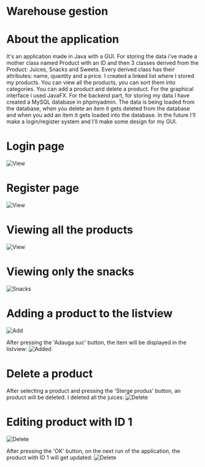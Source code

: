 # Warehouse gestion
# About the application
It's an application made in Java with a GUI. For storing the data i've made a mother class named Product with an ID and then 3 classes derived from the Product: Juices, Snacks and Sweets. Every derived class has their attributes: name, quantity and a price. I created a linked list where I stored my products. You can view all the products, you can sort them into categories. You can add a product and delete a product. For the graphical interface i used JavaFX. For the backend part, for storing my data I have created a MySQL database in phpmyadmin. The data is being loaded from the database, when you delete an item it gets deleted from the database and when you add an item it gets loaded into the database. In the future I'll make a login/register system and I'll make some design for my GUI.
# Login page
![View](https://imgur.com/a/di4OtRF.png)
# Register page
![View](https://imgur.com/a/ji0g4md.png)
# Viewing all the products
![View](https://i.imgur.com/KkSmDuE.png)
# Viewing only the snacks
![Snacks](https://i.imgur.com/qj0Q3s5.png)
# Adding a product to the listview
![Add](https://i.imgur.com/e2jq8S3.png)

After pressing the 'Adauga suc' button, the item will be displayed in the listview:
![Added](https://i.imgur.com/lGVWBXz.png)
# Delete a product
After selecting a product and pressing the 'Sterge produs' button, an product will be deleted. I deleted all the juices:
![Delete](https://i.imgur.com/xISBsbX.png)
# Editing product with ID 1
![Delete](https://imgur.com/a/dSSdtSi.png)

After pressing the 'OK' button, on the next run of the application, the product with ID 1 will get updated:
![Delete](https://imgur.com/a/LJBcU3b.png)
